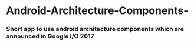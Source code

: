 # Android-Architecture-Components-
<h3>Short app to use android architecture components which are announced in Google I/O 2017<h3>
